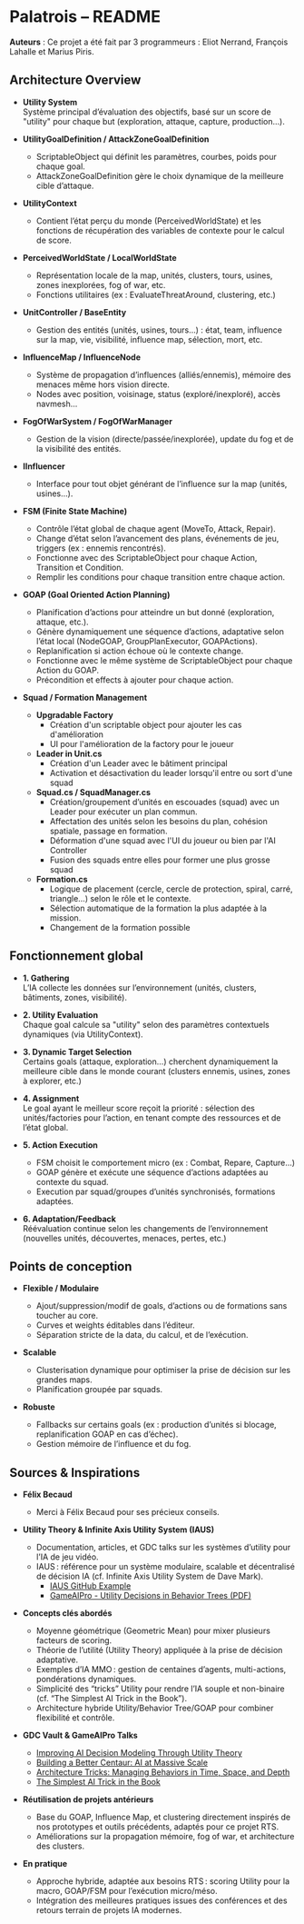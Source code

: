 # Palatrois – README

**Auteurs** : Ce projet a été fait par 3 programmeurs : Eliot Nerrand, François Lahalle et Marius Piris.

## Architecture Overview

- **Utility System**  
  Système principal d’évaluation des objectifs, basé sur un score de "utility" pour chaque but (exploration, attaque, capture, production…).

- **UtilityGoalDefinition / AttackZoneGoalDefinition**
  - ScriptableObject qui définit les paramètres, courbes, poids pour chaque goal.
  - AttackZoneGoalDefinition gère le choix dynamique de la meilleure cible d’attaque.

- **UtilityContext**
  - Contient l’état perçu du monde (PerceivedWorldState) et les fonctions de récupération des variables de contexte pour le calcul de score.

- **PerceivedWorldState / LocalWorldState**
  - Représentation locale de la map, unités, clusters, tours, usines, zones inexplorées, fog of war, etc.
  - Fonctions utilitaires (ex : EvaluateThreatAround, clustering, etc.)

- **UnitController / BaseEntity**
  - Gestion des entités (unités, usines, tours…) : état, team, influence sur la map, vie, visibilité, influence map, sélection, mort, etc.

- **InfluenceMap / InfluenceNode**
  - Système de propagation d’influences (alliés/ennemis), mémoire des menaces même hors vision directe.
  - Nodes avec position, voisinage, status (exploré/inexploré), accès navmesh…

- **FogOfWarSystem / FogOfWarManager**
  - Gestion de la vision (directe/passée/inexplorée), update du fog et de la visibilité des entités.

- **IInfluencer**
  - Interface pour tout objet générant de l’influence sur la map (unités, usines…).

- **FSM (Finite State Machine)**
  - Contrôle l’état global de chaque agent (MoveTo, Attack, Repair).
  - Change d’état selon l’avancement des plans, événements de jeu, triggers (ex : ennemis rencontrés).
  - Fonctionne avec des ScriptableObject pour chaque Action, Transition et Condition.
  - Remplir les conditions pour chaque transition entre chaque action.

- **GOAP (Goal Oriented Action Planning)**
  - Planification d’actions pour atteindre un but donné (exploration, attaque, etc.).
  - Génère dynamiquement une séquence d’actions, adaptative selon l’état local (NodeGOAP, GroupPlanExecutor, GOAPActions).
  - Replanification si action échoue où le contexte change.
  - Fonctionne avec le même système de ScriptableObject pour chaque Action du GOAP.
  - Précondition et effects à ajouter pour chaque action.

- **Squad / Formation Management**
  - **Upgradable Factory**
    - Création d'un scriptable object pour ajouter les cas d'amélioration
    - UI pour l'amélioration de la factory pour le joueur
  - **Leader in Unit.cs**
    - Création d'un Leader avec le bâtiment principal
    - Activation et désactivation du leader lorsqu'il entre ou sort d'une squad
  - **Squad.cs / SquadManager.cs**
    - Création/groupement d’unités en escouades (squad) avec un Leader pour exécuter un plan commun.
    - Affectation des unités selon les besoins du plan, cohésion spatiale, passage en formation.
    - Déformation d'une squad avec l'UI du joueur ou bien par l'AI Controller
    - Fusion des squads entre elles pour former une plus grosse squad
  - **Formation.cs**
    - Logique de placement (cercle, cercle de protection, spiral, carré, triangle…) selon le rôle et le contexte.
    - Sélection automatique de la formation la plus adaptée à la mission.
    - Changement de la formation possible

## Fonctionnement global

- **1. Gathering**  
  L’IA collecte les données sur l’environnement (unités, clusters, bâtiments, zones, visibilité).

- **2. Utility Evaluation**  
  Chaque goal calcule sa "utility" selon des paramètres contextuels dynamiques (via UtilityContext).

- **3. Dynamic Target Selection**  
  Certains goals (attaque, exploration…) cherchent dynamiquement la meilleure cible dans le monde courant (clusters ennemis, usines, zones à explorer, etc.)

- **4. Assignment**  
  Le goal ayant le meilleur score reçoit la priorité : sélection des unités/factories pour l’action, en tenant compte des ressources et de l’état global.

- **5. Action Execution**
  - FSM choisit le comportement micro (ex : Combat, Repare, Capture...)
  - GOAP génère et exécute une séquence d’actions adaptées au contexte du squad.
  - Execution par squad/groupes d’unités synchronisés, formations adaptées.

- **6. Adaptation/Feedback**  
  Réévaluation continue selon les changements de l’environnement (nouvelles unités, découvertes, menaces, pertes, etc.)

## Points de conception

- **Flexible / Modulaire**  
  - Ajout/suppression/modif de goals, d’actions ou de formations sans toucher au core.
  - Curves et weights éditables dans l’éditeur.
  - Séparation stricte de la data, du calcul, et de l’exécution.

- **Scalable**  
  - Clusterisation dynamique pour optimiser la prise de décision sur les grandes maps.
  - Planification groupée par squads.

- **Robuste**  
  - Fallbacks sur certains goals (ex : production d’unités si blocage, replanification GOAP en cas d’échec).
  - Gestion mémoire de l’influence et du fog.

## Sources & Inspirations

- **Félix Becaud**
  - Merci à Félix Becaud pour ses précieux conseils.
  
- **Utility Theory & Infinite Axis Utility System (IAUS)**
  - Documentation, articles, et GDC talks sur les systèmes d’utility pour l’IA de jeu vidéo.
  - IAUS : référence pour un système modulaire, scalable et décentralisé de décision IA (cf. Infinite Axis Utility System de Dave Mark).
    - [IAUS GitHub Example](https://github.com/DreamersIncStudios/ECS-IAUS-sytstem/tree/Stable-0.8.7-Unity6/Assets/Systems/IAUS)
    - [GameAIPro - Utility Decisions in Behavior Trees (PDF)](https://www.gameaipro.com/GameAIPro/GameAIPro_Chapter10_Building_Utility_Decisions_into_Your_Existing_Behavior_Tree.pdf)

- **Concepts clés abordés**
  - Moyenne géométrique (Geometric Mean) pour mixer plusieurs facteurs de scoring.
  - Théorie de l’utilité (Utility Theory) appliquée à la prise de décision adaptative.
  - Exemples d’IA MMO : gestion de centaines d’agents, multi-actions, pondérations dynamiques.
  - Simplicité des “tricks” Utility pour rendre l’IA souple et non-binaire (cf. “The Simplest AI Trick in the Book”).
  - Architecture hybride Utility/Behavior Tree/GOAP pour combiner flexibilité et contrôle.

- **GDC Vault & GameAIPro Talks**
  - [Improving AI Decision Modeling Through Utility Theory](https://www.gdcvault.com/play/1012410/Improving-AI-Decision-Modeling-Through)
  - [Building a Better Centaur: AI at Massive Scale](https://gdcvault.com/play/1021848/Building-a-Better-Centaur-AI)
  - [Architecture Tricks: Managing Behaviors in Time, Space, and Depth](https://www.gdcvault.com/play/1018040/Architecture-Tricks-Managing-Behaviors-in)
  - [The Simplest AI Trick in the Book](https://gdcvault.com/play/1025281/The-Simplest-AI-Trick-in)

- **Réutilisation de projets antérieurs**
  - Base du GOAP, Influence Map, et clustering directement inspirés de nos prototypes et outils précédents, adaptés pour ce projet RTS.
  - Améliorations sur la propagation mémoire, fog of war, et architecture des clusters.

- **En pratique**
  - Approche hybride, adaptée aux besoins RTS : scoring Utility pour la macro, GOAP/FSM pour l’exécution micro/méso.
  - Intégration des meilleures pratiques issues des conférences et des retours terrain de projets IA modernes.
